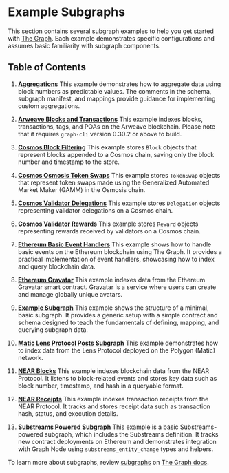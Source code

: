 # Example Subgraphs

This section contains several subgraph examples to help you get started with [The Graph](https://thegraph.com/). Each example demonstrates specific configurations and assumes basic familiarity with subgraph components.

## Table of Contents

1. **[Aggregations](/examples/aggregations)**
   This example demonstrates how to aggregate data using block numbers as predictable values. The comments in the schema, subgraph manifest, and mappings provide guidance for implementing custom aggregations.

2. **[Arweave Blocks and Transactions](/examples/arweave-blocks-transactions)**
   This example indexes blocks, transactions, tags, and POAs on the Arweave blockchain. Please note that it requires `graph-cli` version 0.30.2 or above to build.

3. **[Cosmos Block Filtering](/examples/cosmos-block-filtering)**
   This example stores `Block` objects that represent blocks appended to a Cosmos chain, saving only the block number and timestamp to the store.

4. **[Cosmos Osmosis Token Swaps](/examples/cosmos-osmosis-token-swaps)**
   This example stores `TokenSwap` objects that represent token swaps made using the Generalized Automated Market Maker (GAMM) in the Osmosis chain.

5. **[Cosmos Validator Delegations](/examples/cosmos-validator-delegations)**
   This example stores `Delegation` objects representing validator delegations on a Cosmos chain.

6. **[Cosmos Validator Rewards](/examples/cosmos-validator-rewards)**
   This example stores `Reward` objects representing rewards received by validators on a Cosmos chain.

7. **[Ethereum Basic Event Handlers](/examples/ethereum-basic-event-handlers)**
   This example shows how to handle basic events on the Ethereum blockchain using The Graph. It provides a practical implementation of event handlers, showcasing how to index and query blockchain data.

8. **[Ethereum Gravatar](/examples/ethereum-gravatar)**
   This example indexes data from the Ethereum Gravatar smart contract. Gravatar is a service where users can create and manage globally unique avatars.

9. **[Example Subgraph](/examples/example-subgraph)**
   This example shows the structure of a minimal, basic subgraph. It provides a generic setup with a simple contract and schema designed to teach the fundamentals of defining, mapping, and querying subgraph data.

10. **[Matic Lens Protocol Posts Subgraph](/examples/matic-lens-protocol-posts-subgraph)**
    This example demonstrates how to index data from the Lens Protocol deployed on the Polygon (Matic) network.

11. **[NEAR Blocks](/examples/near-blocks)**
    This example indexes blockchain data from the NEAR Protocol. It listens to block-related events and stores key data such as block number, timestamp, and hash in a queryable format.

12. **[NEAR Receipts](/examples/near-receipts)**
    This example indexes transaction receipts from the NEAR Protocol. It tracks and stores receipt data such as transaction hash, status, and execution details.

13. **[Substreams Powered Subgraph](/examples/substreams-powered-subgraph)**
    This example is a basic Substreams-powered subgraph, which includes the Substreams definition. It tracks new contract deployments on Ethereum and demonstrates integration with Graph Node using `substreams_entity_change` types and helpers.

To learn more about subgraphs, review [subgraphs](https://thegraph.com/docs/en/subgraphs/developing/subgraphs/) on [The Graph docs](https://thegraph.com/docs/en/).
